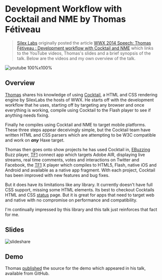 [_template]: ../../templates/wwx/video.html
[“”]: a ""

# Development Workflow with Cocktail and NME by Thomas Fétiveau

> [Silex Labs] originally posted the article [WWX 2014 Speech: Thomas Fétiveau : Development workflow with Cocktail and NME][sl1]
> which links to the YouTube videos, Thomas's slides and a brief
> synopsis of the talk. Below are the videos and my own overview of the talk.

![youtube 100%x100%](-iKEMzPWpbo)

## Overview

[Thomas][tw3] shares his knowledge of using [Cocktail][l5], a HTML and CSS rendering
engine by SilexLabs the hosts of WWX. He starts off with the development workflow that
he uses, starting off by targeting any browser and once everything is working, compile
using Cocktail to the Flash player to see if anything needs fixing. 

Finally he compiles
using Cocktail and NME to target mobile platforms. These three steps appear deceivingly
simple, but the Cocktail team have written HTML and CSS parsers which are attempting
to be W3C compatible and work on *__any__* Haxe target.

Thomas then goes onto show projects he has used Cocktail in, [EBuzzing][l6] Buzz player, [TF1][l7]
connect app which targets Adobe AIR, displaying live streams, real time comments, votes and 
interactions on Twitter and Facebook, the [TF1][l7] X player which compiles to HTML5, Flash, native
iOS and Android and available as a native app fragment. With each project, Cocktail has
been improved with new features and bug fixes.

But it does have its limitations like any library. It currently doesn't have full CSS support,
missing some HTML elements. Its best to checkout Cocktails HTML and CSS [status][l8] page. But
it is great for apps that need to target web and native with no compromise on performance and
compatibility.

I'm continually impressed by this library and this talk just reinforces that fact for me.

## Slides

![slideshare](35076396)

## Demo

Thomas [published][l9] the source for the demo which appeared in his talk, available
from GitHub.

[silex labs]: http://www.silexlabs.org/ "Silex Labs"
[sl1]: http://www.silexlabs.org/wwx2014-speech-thomas-fetiveau-development-workflow-with-cocktail-and-nme/ "WWX 2014 Speech: Thomas Fétiveau : Development workflow with Cocktail and NME"

[tw3]: https://twitter.com/zab0jad "@zab0jad"

[l5]: https://github.com/silexlabs/Cocktail "Cocktail the HTML & CSS rendering engine on GitHub"
[l6]: http://www.ebuzzing.com/ "Ebuzzing Video Advertising"
[l7]: http://www.tf1.fr/ "MyTF1"
[l8]: https://docs.google.com/spreadsheet/ccc?key=0AoCymbuV0hQfdFZNVmc0bnZmRGZHTWlpemszMUd6THc#gid=0 "Cocktail HTML & CSS Status"
[l9]: https://github.com/zabojad/wwx2014-cocktail-nme "Demo App for WWX 2014 talk on Development workflow with Cocktail and NME"